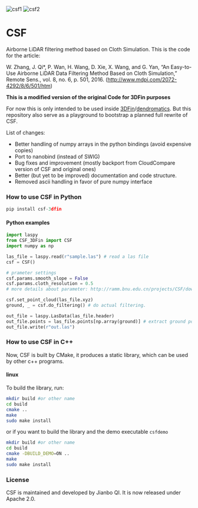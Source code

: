 ![csf1](https://github.com/jianboqi/CSF/blob/master/CSFDemo/CSF1.png) ![csf2](https://github.com/jianboqi/CSF/blob/master/CSFDemo/CSF2.png)
# CSF
Airborne LiDAR filtering method based on Cloth Simulation.
This is the code for the article:

W. Zhang, J. Qi*, P. Wan, H. Wang, D. Xie, X. Wang, and G. Yan, “An Easy-to-Use Airborne LiDAR Data Filtering Method Based on Cloth Simulation,” Remote Sens., vol. 8, no. 6, p. 501, 2016.
(http://www.mdpi.com/2072-4292/8/6/501/htm)


**This is a modified version of the original Code for 3DFin purposes**

For now this is only intended to be used inside [3DFin](https://github.com/3DFin/3Dfin)/[dendromatics](https://github.com/3DFin/dendromatics).
But this repository also serve as a playground to bootstrap a planned full rewrite of CSF.

List of changes:

- Better handling of numpy arrays in the python bindings (avoid expensive copies)
- Port to nanobind (instead of SWIG)
- Bug fixes and improvement (mostly backport from CloudCompare version of CSF and original ones)
- Better (but yet to be improved) documentation and code structure.
- Removed ascii handling in favor of pure numpy interface

### How to use CSF in Python
```python
pip install csf-3dfin
```

#### Python examples

```python
import laspy
from CSF_3DFin import CSF
import numpy as np

las_file = laspy.read(r"sample.las") # read a las file
csf = CSF()

# prameter settings
csf.params.smooth_slope = False
csf.params.cloth_resolution = 0.5
# more details about parameter: http://ramm.bnu.edu.cn/projects/CSF/download/

csf.set_point_cloud(las_file.xyz)
ground, _ = csf.do_filtering() # do actual filtering.

out_file = laspy.LasData(las_file.header)
out_file.points = las_file.points[np.array(ground)] # extract ground points, and save it to a las file.
out_file.write(r"out.las")
```

### How to use CSF in C++
Now, CSF is built by CMake, it produces a static library, which can be used by other c++ programs.
#### linux
To build the library, run:
```bash
mkdir build #or other name
cd build
cmake ..
make
sudo make install
```
or if you want to build the library and the demo executable `csfdemo`

```bash
mkdir build #or other name
cd build
cmake -DBUILD_DEMO=ON ..
make
sudo make install
```

### License
CSF is maintained and developed by Jianbo QI. It is now released under Apache 2.0.
